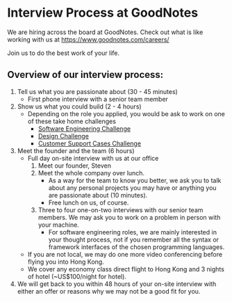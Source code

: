 # Interview Process at GoodNotes

We are hiring across the board at GoodNotes. Check out what is like working with us at https://www.goodnotes.com/careers/

Join us to do the best work of your life.

## Overview of our interview process:

1. Tell us what you are passionate about (30 - 45 minutes)
    - First phone interview with a senior team member
2. Show us what you could build (2 - 4 hours)
    - Depending on the role you applied, you would be ask to work on one of these take home challenges
        - [Software Engineering Challenge](software-engineering.md)
        - [Design Challenge](design.md)
        - [Customer Support Cases Challenge](customer-support.md)
3. Meet the founder and the team (6 hours)
    - Full day on-site interview with us at our office
        1. Meet our founder, Steven
        2. Meet the whole company over lunch.
            - As a way for the team to know you better, we ask you to talk about any personal projects you may have or anything you are passionate about (10 minutes).
            - Free lunch on us, of course.
        3. Three to four one-on-two interviews with our senior team members. We may ask you to work on a problem in person with your machine.
            - For software engineering roles, we are mainly interested in your thought process, not if you remember all the syntax or framework interfaces of the chosen programming languages.
    - If you are not local, we may do one more video conferencing before flying you into Hong Kong.
    - We cover any economy class direct flight to Hong Kong and 3 nights of hotel (~US$100/night for hotel).
4. We will get back to you within 48 hours of your on-site interview with either an offer or reasons why we may not be a good fit for you.